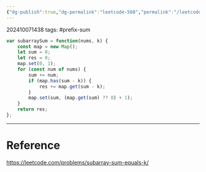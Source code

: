 ```yaml
---
{"dg-publish":true,"dg-permalink":"leetcode-560","permalink":"/leetcode-560/"}
---
```


202410071438
tags: #prefix-sum 

```js
var subarraySum = function(nums, k) {
	const map = new Map();
	let sum = 0;
	let res = 0;
	map.set(0, 1);
	for (const num of nums) {
		sum += num;
		if (map.has(sum - k)) {
			res += map.get(sum - k);
		}
		map.set(sum, (map.get(sum) ?? 0) + 1);
	}
	return res;
};
```

---
# Reference

https://leetcode.com/problems/subarray-sum-equals-k/